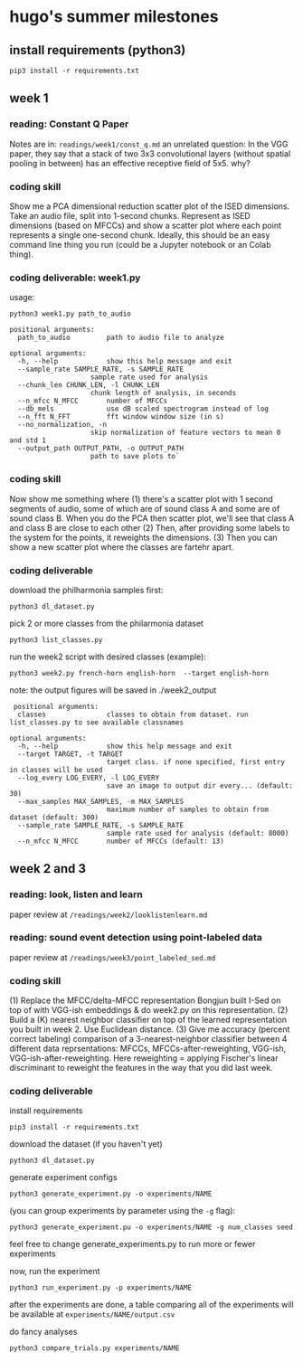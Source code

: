 # hugo's summer milestones

## install requirements (python3)
`pip3 install -r requirements.txt`

## week 1 

### reading: Constant Q Paper
Notes are in: `readings/week1/const_q.md`
an unrelated question: In the VGG paper, they say that a stack of two 3x3 convolutional layers (without spatial pooling in between) has an effective receptive field of 5x5. why? 

### coding skill
Show me a PCA dimensional reduction scatter plot of the ISED dimensions.  Take an audio file, split into 1-second chunks. Represent as ISED dimensions (based on MFCCs) and show a scatter plot where each point represents a single one-second chunk.  Ideally, this should be an easy command line thing you run (could be a Jupyter notebook or an Colab thing).

### coding deliverable: week1.py

usage: 

`python3 week1.py path_to_audio`

    positional arguments:
      path_to_audio         path to audio file to analyze

    optional arguments:
      -h, --help            show this help message and exit
      --sample_rate SAMPLE_RATE, -s SAMPLE_RATE
                        sample rate used for analysis
      --chunk_len CHUNK_LEN, -l CHUNK_LEN
                        chunk length of analysis, in seconds
      --n_mfcc N_MFCC       number of MFCCs
      --db_mels             use dB scaled spectrogram instead of log
      --n_fft N_FFT         fft window window size (in s)
      --no_normalization, -n
                        skip normalization of feature vectors to mean 0 and std 1
      --output_path OUTPUT_PATH, -o OUTPUT_PATH
                        path to save plots to`
 
 ### coding skill
 Now show me something where (1) there's a scatter plot with 1 second segments of audio, some of which are of sound class A and some are of sound class B.  When you do the PCA then scatter plot, we'll see that class A and class B are close to each other (2) Then, after providing some labels to the system for the points, it reweights the dimensions. (3) Then you can show a new scatter plot where the classes are fartehr apart.
 
 ### coding deliverable
 
 download the philharmonia samples first:
 
 `python3 dl_dataset.py`
 
 pick 2 or more classes from the philarmonia dataset
 
 `python3 list_classes.py`

 run the week2 script with desired classes (example):
 
 `python3 week2.py french-horn english-horn  --target english-horn`
 
 note: the output figures will be saved in ./week2_output
 
     positional arguments:
      classes               classes to obtain from dataset. run list_classes.py to see available classnames

    optional arguments:
      -h, --help            show this help message and exit
      --target TARGET, -t TARGET
                            target class. if none specified, first entry in classes will be used
      --log_every LOG_EVERY, -l LOG_EVERY
                            save an image to output dir every... (default: 30)
      --max_samples MAX_SAMPLES, -m MAX_SAMPLES
                            maximum number of samples to obtain from dataset (default: 300)
      --sample_rate SAMPLE_RATE, -s SAMPLE_RATE
                            sample rate used for analysis (default: 8000)
      --n_mfcc N_MFCC       number of MFCCs (default: 13)
      
## week 2 and 3

### reading: look, listen and learn
paper review at `/readings/week2/looklistenlearn.md`

### reading: sound event detection using point-labeled data
paper review at `/readings/week3/point_labeled_sed.md`

### coding skill
(1) Replace the MFCC/delta-MFCC representation Bongjun built I-Sed on top of with VGG-ish embeddings & do week2.py on this representation.  (2) Build a (K) nearest neighbor classifier on top of the learned representation you built in week 2. Use Euclidean distance.  (3) Give me accuracy (percent correct labeling) comparison of a 3-nearest-neighbor classifier  between 4 different data reprsentations:   MFCCs, MFCCs-after-reweighting,  VGG-ish,  VGG-ish-after-reweighting.  Here reweighting = applying Fischer's linear discriminant to reweight the features in the way that you did last week.


### coding deliverable

install requirements

`pip3 install -r requirements.txt`

download the dataset (if you haven't yet)

`python3 dl_dataset.py`
 
generate experiment configs

`python3 generate_experiment.py -o experiments/NAME`

(you can group experiments by parameter using the  `-g` flag):

`python3 generate_experiment.pu -o experiments/NAME -g num_classes seed`

feel free to change generate_experiments.py to run more or fewer experiments

now, run the experiment

`python3 run_experiment.py -p experiments/NAME`

after the experiments are done, a table comparing all of the experiments
will be available at `experiments/NAME/output.csv`

do fancy analyses

`python3 compare_trials.py experiments/NAME`



